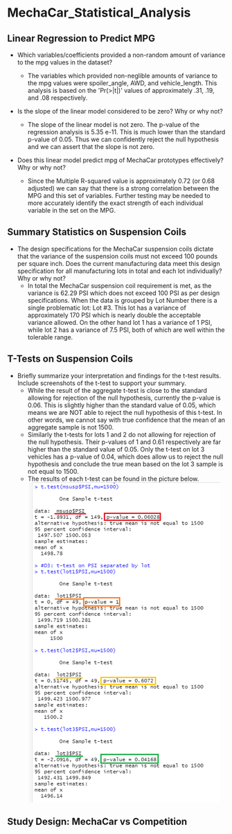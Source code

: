# MechaCar_Statistical_Analysis

## Linear Regression to Predict MPG
* Which variables/coefficients provided a non-random amount of variance to the mpg values in the dataset?
  - The variables which provided non-neglible amounts of variance to the mpg values were spoiler_angle, AWD, and vehicle_length. This analysis is based on the 'Pr(>|t|)' values of approximately .31, .19, and .08 respectively.
  
* Is the slope of the linear model considered to be zero? Why or why not?
  - The slope of the linear model is not zero. The p-value of the regression analysis is 5.35 e-11. This is much lower than the standard p-value of 0.05. Thus we can confidently reject the null hypothesis and we can assert that the slope is not zero.
  
* Does this linear model predict mpg of MechaCar prototypes effectively? Why or why not?
  - Since the Multiple R-squared value is approximately 0.72 (or 0.68 adjusted) we can say that there is a strong correlation between the MPG and this set of variables. Further testing may be needed to more accurately identify the exact strength of each individual variable in the set on the MPG.
  
## Summary Statistics on Suspension Coils
* The design specifications for the MechaCar suspension coils dictate that the variance of the suspension coils must not exceed 100 pounds per square inch. Does the current manufacturing data meet this design specification for all manufacturing lots in total and each lot individually? Why or why not?
  - In total the MechaCar suspension coil requirement is met, as the variance is 62.29 PSI which does not exceed 100 PSI as per design specifications. When the data is grouped by Lot Number there is a single problematic lot: Lot #3. This lot has a variance of approximately 170 PSI which is nearly double the acceptable variance allowed. On the other hand lot 1 has a variance of 1 PSI, while lot 2 has a variance of 7.5 PSI, both of which are well within the tolerable range.
  
## T-Tests on Suspension Coils
* Briefly summarize your interpretation and findings for the t-test results. Include screenshots of the t-test to support your summary.
  - While the result of the aggregate t-test is close to the standard allowing for rejection of the null hypothesis, currently the p-value is 0.06. This is slightly higher than the standard value of 0.05, which means we are NOT able to reject the null hypothesis of this t-test. In other words, we cannot say with true confidence that the mean of an aggregate sample is not 1500.
  - Similarly the t-tests for lots 1 and 2 do not allowing for rejection of the null hypothesis. Their p-values of 1 and 0.61 respectively are far higher than the standard value of 0.05. Only the t-test on lot 3 vehicles has a p-value of 0.04, which does allow us to reject the null hypothesis and conclude the true mean based on the lot 3 sample is not equal to 1500.
  - The results of each t-test can be found in the picture below.
![t-tests](Resources/Images/suspension_t_test.png)
  
## Study Design: MechaCar vs Competition